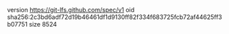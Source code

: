 version https://git-lfs.github.com/spec/v1
oid sha256:2c3bd6adf72d19b46461df1d9130ff82f334f683725fcb72af44625ff3b07751
size 8524
